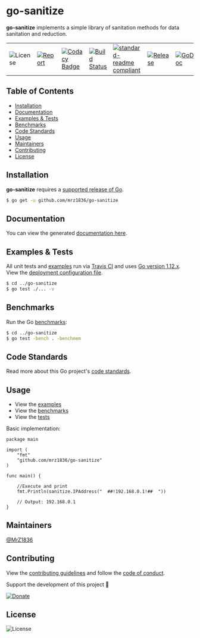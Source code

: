 # go-sanitize
**go-sanitize** implements a simple library of sanitation methods for data sanitation and reduction.

| | | | | | | |
|-|-|-|-|-|-|-|
| ![License](https://img.shields.io/github/license/mrz1836/go-sanitize.svg?style=flat) | [![Report](https://goreportcard.com/badge/github.com/mrz1836/go-sanitize?style=flat)](https://goreportcard.com/report/github.com/mrz1836/go-sanitize)  | [![Codacy Badge](https://api.codacy.com/project/badge/Grade/b11a08d5619849a0ae911d91e3bb47c7)](https://www.codacy.com/app/mrz1818/go-sanitize?utm_source=github.com&amp;utm_medium=referral&amp;utm_content=mrz1836/go-sanitize&amp;utm_campaign=Badge_Grade) |  [![Build Status](https://travis-ci.com/mrz1836/go-sanitize.svg?branch=master)](https://travis-ci.com/mrz1836/go-sanitize)   |  [![standard-readme compliant](https://img.shields.io/badge/standard--readme-OK-green.svg?style=flat)](https://github.com/RichardLitt/standard-readme) | [![Release](https://img.shields.io/github/release-pre/mrz1836/go-sanitize.svg?style=flat)](https://github.com/mrz1836/go-sanitize/releases) | [![GoDoc](https://godoc.org/github.com/mrz1836/go-sanitize?status.svg&style=flat)](https://godoc.org/github.com/mrz1836/go-sanitize) |


## Table of Contents
- [Installation](#installation)
- [Documentation](#documentation)
- [Examples & Tests](#examples--tests)
- [Benchmarks](#benchmarks)
- [Code Standards](#code-standards)
- [Usage](#usage)
- [Maintainers](#maintainers)
- [Contributing](#contributing)
- [License](#license)

## Installation

**go-sanitize** requires a [supported release of Go](https://golang.org/doc/devel/release.html#policy).
```bash
$ go get -u github.com/mrz1836/go-sanitize
```

## Documentation
You can view the generated [documentation here](https://godoc.org/github.com/mrz1836/go-sanitize).

## Examples & Tests
All unit tests and [examples](sanitize_test.go) run via [Travis CI](https://travis-ci.com/mrz1836/go-sanitize) and uses [Go version 1.12.x](https://golang.org/doc/go1.12). View the [deployment configuration file](.travis.yml).
```bash
$ cd ../go-sanitize
$ go test ./... -v
```

## Benchmarks
Run the Go [benchmarks](sanitize_test.go):
```bash
$ cd ../go-sanitize
$ go test -bench . -benchmem
```

## Code Standards
Read more about this Go project's [code standards](CODE_STANDARDS.md).

## Usage
- View the [examples](sanitize_test.go)
- View the [benchmarks](sanitize_test.go)
- View the [tests](sanitize_test.go)

Basic implementation:
```golang
package main

import (
	"fmt"
	"github.com/mrz1836/go-sanitize"
)

func main() {

	//Execute and print
	fmt.Println(sanitize.IPAddress("  ##!192.168.0.1!##  "))

	// Output: 192.168.0.1
}
```

## Maintainers

[@MrZ1836](https://github.com/mrz1836)

## Contributing

View the [contributing guidelines](CONTRIBUTING.md) and follow the [code of conduct](CODE_OF_CONDUCT.md).

Support the development of this project 🙏

[![Donate](https://img.shields.io/badge/donate-bitcoin-brightgreen.svg)](https://mrz1818.com/?tab=tips&af=go-sanitize)

## License

![License](https://img.shields.io/github/license/mrz1836/go-sanitize.svg?style=flat)
